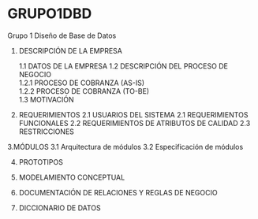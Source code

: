 # GRUPO1DBD
Grupo 1 Diseño de Base de Datos 

1. DESCRIPCIÓN DE LA EMPRESA
	
	1.1 DATOS DE LA EMPRESA	
	1.2 DESCRIPCIÓN DEL PROCESO DE NEGOCIO 	
		1.2.1 PROCESO DE COBRANZA (AS-IS)	
		1.2.2 PROCESO DE COBRANZA (TO-BE)	
1.3 MOTIVACIÓN

2. REQUERIMIENTOS
	2.1 USUARIOS DEL SISTEMA 
	2.1 REQUERIMIENTOS FUNCIONALES
	2.2 REQUERIMIENTOS DE ATRIBUTOS DE CALIDAD
	2.3 RESTRICCIONES 

3.MÓDULOS
	3.1 Arquitectura de módulos
	3.2 Especificación de módulos

4. PROTOTIPOS

5. MODELAMIENTO CONCEPTUAL

6. DOCUMENTACIÓN DE RELACIONES Y REGLAS DE NEGOCIO

7. DICCIONARIO DE DATOS
